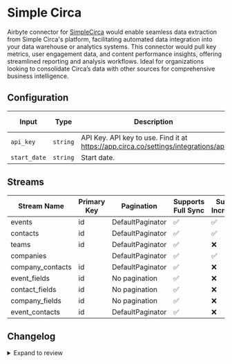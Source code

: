 # Simple Circa
Airbyte connector for [SimpleCirca](https://www.simplecirca.com/) would enable seamless data extraction from Simple Circa's platform, facilitating automated data integration into your data warehouse or analytics systems. This connector would pull key metrics, user engagement data, and content performance insights, offering streamlined reporting and analysis workflows. Ideal for organizations looking to consolidate Circa’s data with other sources for comprehensive business intelligence.

## Configuration

| Input | Type | Description | Default Value |
|-------|------|-------------|---------------|
| `api_key` | `string` | API Key. API key to use. Find it at https://app.circa.co/settings/integrations/api |  |
| `start_date` | `string` | Start date.  |  |

## Streams
| Stream Name | Primary Key | Pagination | Supports Full Sync | Supports Incremental |
|-------------|-------------|------------|---------------------|----------------------|
| events | id | DefaultPaginator | ✅ |  ✅  |
| contacts | id | DefaultPaginator | ✅ |  ✅  |
| teams | id | DefaultPaginator | ✅ |  ❌  |
| companies |  | DefaultPaginator | ✅ |  ✅  |
| company_contacts | id | DefaultPaginator | ✅ |  ❌  |
| event_fields | id | No pagination | ✅ |  ❌  |
| contact_fields | id | No pagination | ✅ |  ❌  |
| company_fields | id | No pagination | ✅ |  ❌  |
| event_contacts | id | DefaultPaginator | ✅ |  ❌  |

## Changelog

<details>
  <summary>Expand to review</summary>

| Version          | Date              | Pull Request | Subject        |
|------------------|-------------------|--------------|----------------|
| 0.0.36 | 2025-10-07 | [67191](https://github.com/airbytehq/airbyte/pull/67191) | Update dependencies |
| 0.0.35 | 2025-09-30 | [66253](https://github.com/airbytehq/airbyte/pull/66253) | Update dependencies |
| 0.0.34 | 2025-09-09 | [65837](https://github.com/airbytehq/airbyte/pull/65837) | Update dependencies |
| 0.0.33 | 2025-08-23 | [65244](https://github.com/airbytehq/airbyte/pull/65244) | Update dependencies |
| 0.0.32 | 2025-08-09 | [64788](https://github.com/airbytehq/airbyte/pull/64788) | Update dependencies |
| 0.0.31 | 2025-07-26 | [64016](https://github.com/airbytehq/airbyte/pull/64016) | Update dependencies |
| 0.0.30 | 2025-07-19 | [63559](https://github.com/airbytehq/airbyte/pull/63559) | Update dependencies |
| 0.0.29 | 2025-07-12 | [63002](https://github.com/airbytehq/airbyte/pull/63002) | Update dependencies |
| 0.0.28 | 2025-07-05 | [62799](https://github.com/airbytehq/airbyte/pull/62799) | Update dependencies |
| 0.0.27 | 2025-06-28 | [62422](https://github.com/airbytehq/airbyte/pull/62422) | Update dependencies |
| 0.0.26 | 2025-06-21 | [61965](https://github.com/airbytehq/airbyte/pull/61965) | Update dependencies |
| 0.0.25 | 2025-06-14 | [61262](https://github.com/airbytehq/airbyte/pull/61262) | Update dependencies |
| 0.0.24 | 2025-05-24 | [60402](https://github.com/airbytehq/airbyte/pull/60402) | Update dependencies |
| 0.0.23 | 2025-05-10 | [60040](https://github.com/airbytehq/airbyte/pull/60040) | Update dependencies |
| 0.0.22 | 2025-05-03 | [59383](https://github.com/airbytehq/airbyte/pull/59383) | Update dependencies |
| 0.0.21 | 2025-04-26 | [58349](https://github.com/airbytehq/airbyte/pull/58349) | Update dependencies |
| 0.0.20 | 2025-04-12 | [57794](https://github.com/airbytehq/airbyte/pull/57794) | Update dependencies |
| 0.0.19 | 2025-04-05 | [57244](https://github.com/airbytehq/airbyte/pull/57244) | Update dependencies |
| 0.0.18 | 2025-03-29 | [56583](https://github.com/airbytehq/airbyte/pull/56583) | Update dependencies |
| 0.0.17 | 2025-03-22 | [56105](https://github.com/airbytehq/airbyte/pull/56105) | Update dependencies |
| 0.0.16 | 2025-03-08 | [55417](https://github.com/airbytehq/airbyte/pull/55417) | Update dependencies |
| 0.0.15 | 2025-03-01 | [54859](https://github.com/airbytehq/airbyte/pull/54859) | Update dependencies |
| 0.0.14 | 2025-02-22 | [54251](https://github.com/airbytehq/airbyte/pull/54251) | Update dependencies |
| 0.0.13 | 2025-02-15 | [53871](https://github.com/airbytehq/airbyte/pull/53871) | Update dependencies |
| 0.0.12 | 2025-02-08 | [53431](https://github.com/airbytehq/airbyte/pull/53431) | Update dependencies |
| 0.0.11 | 2025-02-01 | [52920](https://github.com/airbytehq/airbyte/pull/52920) | Update dependencies |
| 0.0.10 | 2025-01-25 | [52190](https://github.com/airbytehq/airbyte/pull/52190) | Update dependencies |
| 0.0.9 | 2025-01-18 | [51754](https://github.com/airbytehq/airbyte/pull/51754) | Update dependencies |
| 0.0.8 | 2025-01-11 | [51281](https://github.com/airbytehq/airbyte/pull/51281) | Update dependencies |
| 0.0.7 | 2024-12-28 | [50487](https://github.com/airbytehq/airbyte/pull/50487) | Update dependencies |
| 0.0.6 | 2024-12-21 | [50197](https://github.com/airbytehq/airbyte/pull/50197) | Update dependencies |
| 0.0.5 | 2024-12-14 | [49545](https://github.com/airbytehq/airbyte/pull/49545) | Update dependencies |
| 0.0.4 | 2024-12-12 | [49313](https://github.com/airbytehq/airbyte/pull/49313) | Update dependencies |
| 0.0.3 | 2024-12-11 | [49034](https://github.com/airbytehq/airbyte/pull/49034) | Starting with this version, the Docker image is now rootless. Please note that this and future versions will not be compatible with Airbyte versions earlier than 0.64 |
| 0.0.2 | 2024-11-04 | [48268](https://github.com/airbytehq/airbyte/pull/48268) | Update dependencies |
| 0.0.1 | 2024-10-21 | | Initial release by [@parthiv11](https://github.com/parthiv11) via Connector Builder |

</details>
